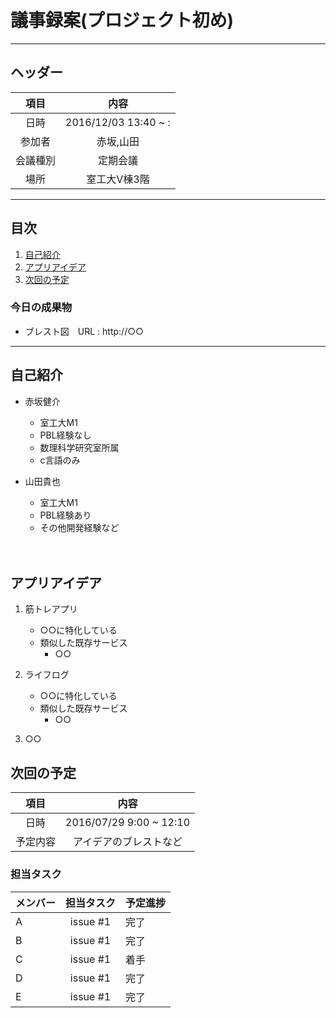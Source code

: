 # 議事録案(プロジェクト初め)
---
## ヘッダー
|項目|内容|
|:--:|:--:|
| 日時 | 2016/12/03  13:40 ~ :|
| 参加者 | 赤坂,山田 |
| 会議種別 | 定期会議 |
| 場所 | 室工大V棟3階 |

---
## 目次
1. [自己紹介](#anchar1)
2. [アプリアイデア](#anchar2)
3. [次回の予定](#anchar3)

### 今日の成果物 
- ブレスト図　URL : http://○○

---

## <div id="anchar1"/>自己紹介
- 赤坂健介	
	- 室工大M1
	- PBL経験なし	
	- 数理科学研究室所属	
	- c言語のみ
- 山田貴也	
	- 室工大M1
	- PBL経験あり 
	- その他開発経験など

	　　

## <div id="anchar2"/>アプリアイデア
1. 筋トレアプリ
	- ○○に特化している
	- 類似した既存サービス
		- ○○
	 
2. ライフログ
	- ○○に特化している
	- 類似した既存サービス
		- ○○
3. ○○


## <div id="anchar3"/>次回の予定
|項目|内容|
|:--:|:--:|
| 日時 | 2016/07/29  9:00 ~ 12:10|
| 予定内容 | アイデアのブレストなど |

### 担当タスク
| メンバー | 担当タスク | 予定進捗 |
| :-- | :--: | :-- |
| A | issue #1 | 完了 |
| B | issue #1 | 完了 |
| C | issue #1 | 着手 |
| D | issue #1 | 完了 |
| E | issue #1 | 完了 |
